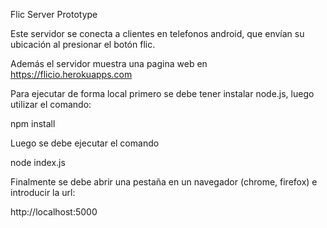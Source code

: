 Flic Server Prototype

Este servidor se conecta a clientes en telefonos android, que envían su ubicación al presionar el botón flic.

Además el servidor muestra una pagina web en https://flicio.herokuapps.com 

Para ejecutar de forma local primero se debe tener instalar node.js, luego utilizar el comando:

npm install 

Luego se debe ejecutar el comando 

node index.js

Finalmente se debe abrir una pestaña en un navegador (chrome, firefox) e introducir la url:

http://localhost:5000

